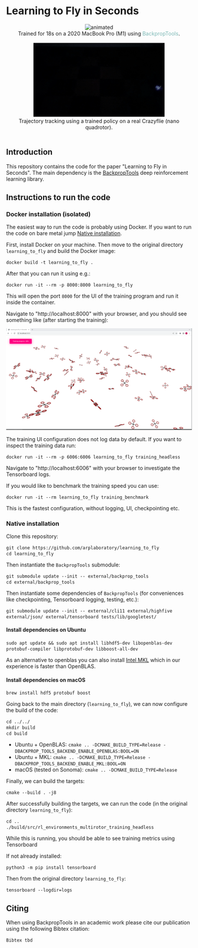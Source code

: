 # Learning to Fly in Seconds

<div align="center">
<img src="https://github.com/arplaboratory/learning_to_fly_media/blob/master/training_simulation.gif" alt="animated" height='300'/>
</div>
<div align="center">
    Trained for 18s on a 2020 MacBook Pro (M1) using <span style="color:#7DB9B6">BackpropTools</span>.
</div>
<br>
<div align="center" >
<img src="https://github.com/arplaboratory/learning_to_fly_media/blob/master/trajectory_tracking_long_exposure.gif" alt="animated" height='200'/>
</div>
<div align="center">
Trajectory tracking using a trained policy on a real Crazyflie (nano quadrotor).
</div>
<br>



## Introduction
This repository contains the code for the paper "Learning to Fly in Seconds". The main dependency is the [BackpropTools](https://github.com/BackpropTools/BackpropTools) deep reinforcement learning library.



## Instructions to run the code
### Docker installation (isolated)
The easiest way to run the code is probably using Docker. If you want to run the code on bare metal jump [Native installation](#Native-installation).

First, install Docker on your machine. Then move to the original directory `learning_to_fly` and build the Docker image:
```
docker build -t learning_to_fly .
```
After that you can run it using e.g.:
```
docker run -it --rm -p 8000:8000 learning_to_fly
```
This will open the port `8000` for the UI of the training program and run it inside the container.

Navigate to "http://localhost:8000" with your browser, and you should see something like (after starting the training):

<div align="center">
<img src="https://github.com/arplaboratory/learning_to_fly_media/blob/master/simulator_screenshot.png" />
</div>

The training UI configuration does not log data by default. If you want to inspect the training data run:
```
docker run -it --rm -p 6006:6006 learning_to_fly training_headless
```
Navigate to "http://localhost:6006" with your browser to investigate the Tensorboard logs.

If you would like to benchmark the training speed you can use:
```
docker run -it --rm learning_to_fly training_benchmark
```
This is the fastest configuration, without logging, UI, checkpointing etc.
### Native installation
Clone this repository:
```
git clone https://github.com/arplaboratory/learning_to_fly
cd learning_to_fly
```
Then instantiate the `BackpropTools` submodule:
```
git submodule update --init -- external/backprop_tools
cd external/backprop_tools
```

Then instantiate some dependencies of `BackpropTools` (for conveniences like checkpointing, Tensorboard logging, testing, etc.):
```
git submodule update --init -- external/cli11 external/highfive external/json/ external/tensorboard tests/lib/googletest/
```

#### Install dependencies on Ubuntu
```
sudo apt update && sudo apt install libhdf5-dev libopenblas-dev protobuf-compiler libprotobuf-dev libboost-all-dev
```
As an alternative to openblas you can also install [Intel MKL](https://www.intel.com/content/www/us/en/developer/tools/oneapi/onemkl-download.html) which in our experience is faster than OpenBLAS.
#### Install dependencies on macOS
```
brew install hdf5 protobuf boost
```




Going back to the main directory (`learning_to_fly`), we can now configure the build of the code:
```
cd ../../
mkdir build
cd build
```
- Ubuntu + OpenBLAS: `cmake .. -DCMAKE_BUILD_TYPE=Release -DBACKPROP_TOOLS_BACKEND_ENABLE_OPENBLAS:BOOL=ON`
- Ubuntu + MKL: `cmake .. -DCMAKE_BUILD_TYPE=Release -DBACKPROP_TOOLS_BACKEND_ENABLE_MKL:BOOL=ON`
- macOS (tested on Sonoma): `cmake .. -DCMAKE_BUILD_TYPE=Release`

Finally, we can build the targets:
```
cmake --build . -j8
```

After successfully building the targets, we can run the code (in the original directory `learning_to_fly`):
```
cd ..
./build/src/rl_environments_multirotor_training_headless 
```
While this is running, you should be able to see training metrics using Tensorboard

If not already installed:
```
python3 -m pip install tensorboard
```
Then from the original directory `learning_to_fly`:
```
tensorboard --logdir=logs
```

## Citing
When using BackpropTools in an academic work please cite our publication using the following Bibtex citation:
```
Bibtex tbd
```


